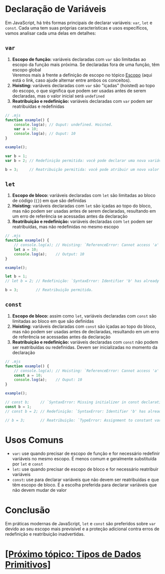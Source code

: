 # Declaração de Variáveis

Em JavaScript, há três formas principais de declarar variáveis: `var`, `let` e `const`. Cada uma tem suas próprias características e usos específicos, vamos analisar cada uma delas em detalhes:

## `var`

1. **Escopo de função:** variáveis declaradas com `var` são limitadas ao escopo da função mais próxima. Se declaradas fora de uma função, têm escopo global  
    Veremos mais à frente a definição de escopo no tópico [Escopo](./escopo.md) (aqui está o link, caso ajude alternar entre ambos os conceitos).
2. **Hoisting:** variáveis declaradas com `var` são "içadas" (hoisted) ao topo do escopo, o que significa que podem ser usadas antes de serem declaradas, mas o valor inicial será `undefined`
3. **Reatribuição e redefinição:** variáveis declaradas com `var` podem ser reatribuídas e redefinidas

```JavaScript
// .mjs
function example() {
    console.log(a); // Ouput: undefined. Hoisted.
    var a = 10;
    console.log(a); // Ouput: 10
}

example();

var b = 1;
var b = 2; // Redefinição permitida: você pode declarar uma nova variável com um identificador já existente. Observe que o `b`, que possuía o valor igual a 1, não existe mais.

b = 3;     // Reatribuição permitida: você pode atribuir um novo valor a variável
```

## `let`

1. **Escopo de bloco:** variáveis declaradas com `let` são limitadas ao bloco de código (`{}`) em que são definidas
2. **Hoisting:** variáveis declaradas com `let` são içadas ao topo do bloco, mas não podem ser usadas antes de serem declaradas, resultando em um erro de referência se acessadas antes da declaração
3. **Reatribuição e redefinição:** variáveis declaradas com `let` podem ser reatribuídas, mas não redefinidas no mesmo escopo

```JavaScript
// .mjs
function example() {
    // console.log(a); // Hoisting: `ReferenceError: Cannot access 'a' before initialization`
    let a = 10;
    console.log(a);    // Output: 10
}

example();

let b = 1;
// let b = 2; // Redefinição: `SyntaxError: Identifier 'b' has already been declared`

b = 3;        // Reatribuição permitida.
```

## `const`

1. **Escopo de bloco:** assim como `let`, variáveis declaradas com `const` são limitadas ao bloco em que são definidas
2. **Hoisting:** variáveis declaradas com `const` são içadas ao topo do bloco, mas não podem ser usadas antes de declaradas, resultando em um erro de referência se acessadas antes da declaração
3. **Reatribuição e redefinição:** variáveis declaradas com `const` não podem ser reatribuídas ou redefinidas. Devem ser inicializadas no momento da declaração

```JavaScript
// .mjs
function example() {
    // console.log(a); // Hoisting: `ReferenceError: Cannot access 'a' before initialization`
    const a = 10;
    console.log(a);    // Ouput: 10
}

example();

// const b;     // `SyntaxError: Missing initializer in const declaration`
const b = 1;
// const b = 2; // Redefinição: `SyntaxError: Identifier 'b' has already been declared`

// b = 3;       // Reatribuição: `TypeError: Assignment to constant variable`
```

# Usos Comuns

- `var`**:** use quando precisar de escopo de função e for necessário redefinir variáveis no mesmo escopo. É menos comum e geralmente substituída por `let` e `const`
- `let`**:** use quando precisar de escopo de bloco e for necessário reatribuir variáveis
- `const`**:** use para declarar variáveis que não devem ser reatribuídas e que têm escopo de bloco. É a escolha preferida para declarar variáveis que não devem mudar de valor

# Conclusão

Em práticas modernas de JavaScript, `let` e `const` são preferidos sobre `var` devido ao seu escopo mais previsível e a proteção adicional contra erros de redefinição e reatribuição inadvertidas.

# [[Próximo tópico: Tipos de Dados Primitivos]](./tipos-dados-primitivos.md)